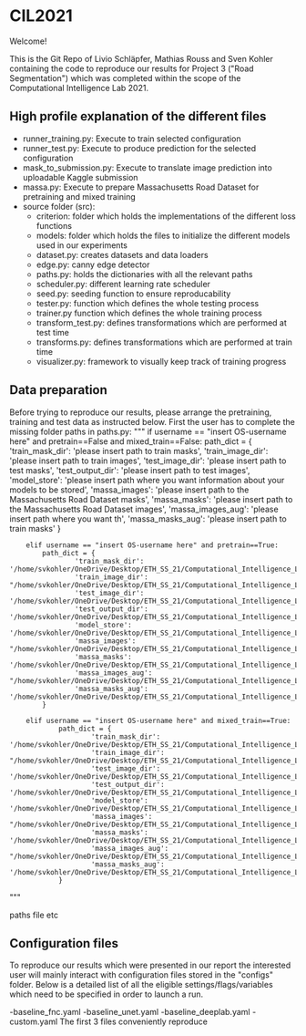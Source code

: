 # CIL2021

Welcome!

This is the Git Repo of Livio Schläpfer, Mathias Rouss and Sven Kohler containing the code to reproduce our results for Project 3 ("Road Segmentation") which was completed within the scope of the Computational Intelligence Lab 2021.

## High profile explanation of the different files
- runner_training.py: Execute to train selected configuration
- runner_test.py: Execute to produce prediction for the selected configuration
- mask_to_submission.py: Execute to translate image prediction into uploadable Kaggle submission
- massa.py: Execute to prepare Massachusetts Road Dataset for pretraining and mixed training
- source folder (src):
    - criterion: folder which holds the implementations of the different loss functions
    - models: folder which holds the files to initialize the different models used in our experiments
    - dataset.py: creates datasets and data loaders
    - edge.py: canny edge detector
    - paths.py: holds the dictionaries with all the relevant paths
    - scheduler.py: different learning rate scheduler
    - seed.py: seeding function to ensure reproducability
    - tester.py: function which defines the whole testing process
    - trainer.py function which defines the whole training process
    - transform_test.py: defines transformations which are performed at test time
    - transforms.py: defines transformations which are performed at train time
    - visualizer.py: framework to visually keep track of training progress

## Data preparation
Before trying to reproduce our results, please arrange the pretraining, training and test data as instructed below.
First the user has to complete the missing folder paths in paths.py:
"""
if username == "insert OS-username here" and pretrain==False and mixed_train==False:
            path_dict = {
                    'train_mask_dir': 'please insert path to train masks',
                    'train_image_dir': 'please insert path to train images',
                    'test_image_dir': 'please insert path to test masks',
                    'test_output_dir': 'please insert path to test images',
                    'model_store': 'please insert path where you want information about your models to be stored',
                    'massa_images': 'please insert path to the Massachusetts Road Dataset masks',
                    'massa_masks': 'please insert path to the Massachusetts Road Dataset images',
                    'massa_images_aug': 'please insert path where you want th',
                    'massa_masks_aug': 'please insert path to train masks'
            }
        
        elif username == "insert OS-username here" and pretrain==True:
            path_dict = {
                    'train_mask_dir': '/home/svkohler/OneDrive/Desktop/ETH_SS_21/Computational_Intelligence_Lab/Project/Data/massa/output_aug/final',
                    'train_image_dir': "/home/svkohler/OneDrive/Desktop/ETH_SS_21/Computational_Intelligence_Lab/Project/Data/massa/input_aug/final",
                    'test_image_dir': '/home/svkohler/OneDrive/Desktop/ETH_SS_21/Computational_Intelligence_Lab/Project/Data/test_images/test_images',
                    'test_output_dir': '/home/svkohler/OneDrive/Desktop/ETH_SS_21/Computational_Intelligence_Lab/Project/Data/test_images',
                    'model_store': '/home/svkohler/OneDrive/Desktop/ETH_SS_21/Computational_Intelligence_Lab/Project/checkpoints',
                    'massa_images': "/home/svkohler/OneDrive/Desktop/ETH_SS_21/Computational_Intelligence_Lab/Project/Data/massa/input",
                    'massa_masks': '/home/svkohler/OneDrive/Desktop/ETH_SS_21/Computational_Intelligence_Lab/Project/Data/massa/output',
                    'massa_images_aug': "/home/svkohler/OneDrive/Desktop/ETH_SS_21/Computational_Intelligence_Lab/Project/Data/massa/input_aug",
                    'massa_masks_aug': '/home/svkohler/OneDrive/Desktop/ETH_SS_21/Computational_Intelligence_Lab/Project/Data/massa/output_aug'
            }

        elif username == "insert OS-username here" and mixed_train==True:
                path_dict = {
                        'train_mask_dir': '/home/svkohler/OneDrive/Desktop/ETH_SS_21/Computational_Intelligence_Lab/Project/Data/mixed_train/groundtruth',
                        'train_image_dir': "/home/svkohler/OneDrive/Desktop/ETH_SS_21/Computational_Intelligence_Lab/Project/Data/mixed_train/images",
                        'test_image_dir': '/home/svkohler/OneDrive/Desktop/ETH_SS_21/Computational_Intelligence_Lab/Project/Data/test_images/test_images',
                        'test_output_dir': '/home/svkohler/OneDrive/Desktop/ETH_SS_21/Computational_Intelligence_Lab/Project/Data/test_images',
                        'model_store': '/home/svkohler/OneDrive/Desktop/ETH_SS_21/Computational_Intelligence_Lab/Project/checkpoints',
                        'massa_images': "/home/svkohler/OneDrive/Desktop/ETH_SS_21/Computational_Intelligence_Lab/Project/Data/massa/input",
                        'massa_masks': '/home/svkohler/OneDrive/Desktop/ETH_SS_21/Computational_Intelligence_Lab/Project/Data/massa/output',
                        'massa_images_aug': "/home/svkohler/OneDrive/Desktop/ETH_SS_21/Computational_Intelligence_Lab/Project/Data/massa/input_aug",
                        'massa_masks_aug': '/home/svkohler/OneDrive/Desktop/ETH_SS_21/Computational_Intelligence_Lab/Project/Data/massa/output_aug'
                }
"""

paths file etc


## Configuration files

To reproduce our results which were presented in our report the interested user will mainly interact with configuration files stored in the "configs" folder.
Below is a detailed list of all the eligible settings/flags/variables which need to be specified in order to launch a run.



-baseline_fnc.yaml
-baseline_unet.yaml
-baseline_deeplab.yaml
-custom.yaml
The first 3 files conveniently reproduce 

